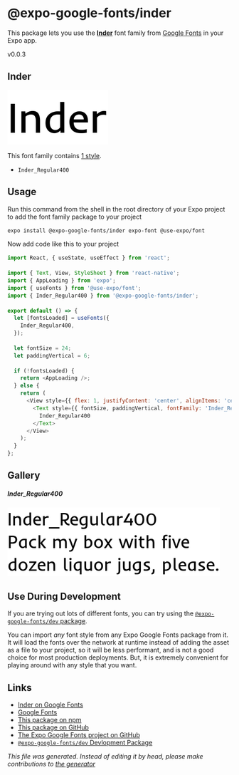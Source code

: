 # @expo-google-fonts/inder

This package lets you use the [**Inder**](https://fonts.google.com/specimen/Inder) font family from [Google Fonts](https://fonts.google.com/) in your Expo app.

v0.0.3

## Inder

![Inder](./font-family.png)

This font family contains [1 style](#gallery).

- `Inder_Regular400`

## Usage

Run this command from the shell in the root directory of your Expo project to add the font family package to your project
```sh
expo install @expo-google-fonts/inder expo-font @use-expo/font
```

Now add code like this to your project
```js
import React, { useState, useEffect } from 'react';

import { Text, View, StyleSheet } from 'react-native';
import { AppLoading } from 'expo';
import { useFonts } from '@use-expo/font';
import { Inder_Regular400 } from '@expo-google-fonts/inder';

export default () => {
  let [fontsLoaded] = useFonts({
    Inder_Regular400,
  });

  let fontSize = 24;
  let paddingVertical = 6;

  if (!fontsLoaded) {
    return <AppLoading />;
  } else {
    return (
      <View style={{ flex: 1, justifyContent: 'center', alignItems: 'center' }}>
        <Text style={{ fontSize, paddingVertical, fontFamily: 'Inder_Regular400' }}>
          Inder_Regular400
        </Text>
      </View>
    );
  }
};

```

## Gallery

##### Inder_Regular400
![Inder_Regular400](./eb41a206e08e82f74d76415f5d8d2feeaf53587676b8ed6c2ea15bb2e88ccf8d.ttf.png)


## Use During Development

If you are trying out lots of different fonts, you can try using the [`@expo-google-fonts/dev` package](https://www.npmjs.com/package/@expo-google-fonts/dev).

You can import *any* font style from any Expo Google Fonts package from it. It will load the fonts
over the network at runtime instead of adding the asset as a file to your project, so it will be 
less performant, and is not a good choice for most production deployments. But, it is extremely convenient
for playing around with any style that you want.

## Links

- [Inder on Google Fonts](https://fonts.google.com/specimen/Inder)
- [Google Fonts](https://fonts.google.com/)
- [This package on npm](https://www.npmjs.com/package/@expo-google-fonts/inder)
- [This package on GitHub](https://github.com/expo/google-fonts/tree/master/font-packages/inder)
- [The Expo Google Fonts project on GitHub](https://github.com/expo/google-fonts)
- [`@expo-google-fonts/dev` Devlopment Package](https://github.com/expo/google-fonts/tree/master/font-packages/dev)


*This file was generated. Instead of editing it by head, please make contributions to [the generator](https://github.com/expo/google-fonts/tree/master/packages/generator)*
